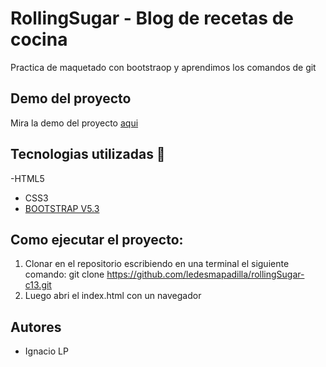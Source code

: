 # RollingSugar - Blog de recetas de cocina

Practica de maquetado con bootstraop y aprendimos los comandos de git

## Demo del proyecto

Mira la demo del proyecto [aqui](https://rollingsugarignacio.netlify.app/)

## Tecnologias utilizadas 🎈

-HTML5

- CSS3
- [BOOTSTRAP V5.3](https://getbootstrap.com/)

## Como ejecutar el proyecto:

1. Clonar en el repositorio escribiendo en una terminal el siguiente comando: git clone https://github.com/ledesmapadilla/rollingSugar-c13.git
1. Luego abri el index.html con un navegador

## Autores

- Ignacio LP
